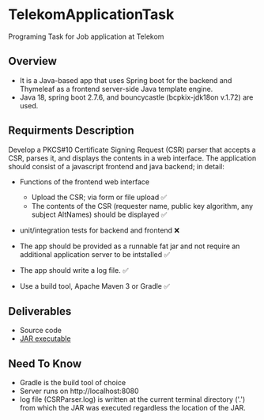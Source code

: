 # TelekomApplicationTask
Programing Task for Job application at Telekom
## Overview
* It is a Java-based app that uses Spring boot for the backend and Thymeleaf as a frontend server-side Java template engine.
* Java 18, spring boot 2.7.6, and bouncycastle (bcpkix-jdk18on v.1.72) are used.

## Requirments Description
Develop a PKCS#10 Certificate Signing Request (CSR) parser that accepts a CSR, parses it, and displays the contents in a web interface. The application should consist of a javascript frontend and java backend; in detail:

* Functions of the frontend web interface
    * Upload the CSR; via form or file upload :white_check_mark:
    * The contents of the CSR (requester name, public key algorithm, any subject AltNames) should be displayed :white_check_mark:

* unit/integration tests for backend and frontend :x:

* The app should be provided as a runnable fat jar and not require an additional application server to be intstalled :white_check_mark:

* The app should write a log file. :white_check_mark:

* Use a build tool, Apache Maven 3 or Gradle :white_check_mark:

## Deliverables
* Source code
* [JAR executable](./build/libs)

## Need To Know
* Gradle is the build tool of choice
* Server runs on http://localhost:8080
* log file (CSRParser.log) is written at the current terminal directory ('.') from which the JAR was executed regardless the location of the JAR.
